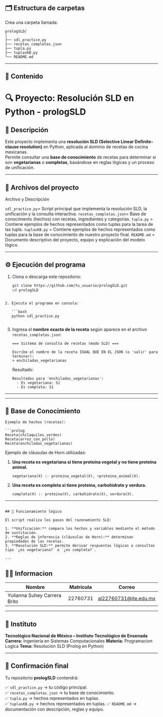 

## 🗂️ Estructura de carpetas

Crea una carpeta llamada:

```
prologSLD/
│
├── sdl_practice.py
├── recetas_completas.json
├── tupla.py
├── tuplasKB.py
└── README.md
```

---

## 📘 Contenido 


# 🔍 Proyecto: Resolución SLD en Python - prologSLD

## 📖 Descripción

Este proyecto implementa una **resolución SLD (Selective Linear Definite-clause resolution)** en Python, aplicada al dominio de recetas de cocina mexicanas.  
Permite consultar una **base de conocimiento** de recetas para determinar si son **vegetarianas** o **completas**, basándose en reglas lógicas y un proceso de unificación.

---

## 🧩 Archivos del proyecto

 Archivo y Descripción 

 `sdl_practice.py`= Script principal que implementa la resolución SLD, la unificación y la consulta interactiva. 
 `recetas_completas.json`= Base de conocimiento (hechos) con recetas, ingredientes y categorías. 
 `tupla.py` = Contiene ejemplos de hechos representados como tuplas para la tarea de las tupls. 
 `tuplasKB.py` = Contiene ejemplos de hechos representados como tuplas para la base de conocimiento de nuestro proyecto final. 
 `README.md` = Documento descriptivo del proyecto, equipo y explicación del modelo lógico. 

---

## ⚙️ Ejecución del programa

1. Clona o descarga este repositorio:
   ```bash
   git clone https://github.com/tu_usuario/prologSLD.git
   cd prologSLD
````

2. Ejecuta el programa en consola:

   ```bash
   python sdl_practice.py
   
````
3. Ingresa el **nombre exacto de la receta** según aparece en el archivo `recetas_completas.json`:

   ```
   === Sistema de consulta de recetas (modo SLD) ===

   Escribe el nombre de la receta IGUAL QUE EN EL JSON (o 'salir' para terminar):
   > enchiladas_vegetarianas
   ```

   Resultado:

   ```
   Resultados para 'enchiladas_vegetarianas':
     - Es vegetariana: Sí
     - Es completa: Sí
   ```

---

---  
## 🧠 Base de Conocimiento
  ```
Ejemplo de hechos (recetas):

```prolog
Receta(chilaquiles_verdes)
Receta(arroz_con_pollo)
Receta(enchiladas_vegetarianas)
```

Ejemplo de cláusulas de Horn utilizadas:

1. **Una receta es vegetariana si tiene proteína vegetal y no tiene proteína animal.**

   ```
   vegetariana(X) :- proteina_vegetal(X), ¬proteina_animal(X).
   ```

2. **Una receta es completa si tiene proteína, carbohidrato y verdura.**

   ```
   completa(X) :- proteina(X), carbohidrato(X), verdura(X).
   ```

---
````

## 🔬 Funcionamiento lógico

El script realiza los pasos del razonamiento SLD:

1. **Unificación:** compara los hechos y variables mediante el método de sustitución.
2. **Reglas de inferencia (cláusulas de Horn):** determinan propiedades de las recetas.
3. **Resolución SLD:** permite derivar respuestas lógicas a consultas tipo `¿es vegetariana?` o `¿es completa?`.

---
````
## 👩‍💻 Informacion

| Nombre                       | Matrícula | Correo                                                |
| ---------------------------- | --------- | ----------------------------------------------------- |
| Yulianna Suhey Carrera Brito | 22760731  | [al22760731@ite.edu.mx](mailto:al22760731@ite.edu.mx) |

---

## 🏫 Instituto

**Tecnológico Nacional de México – Instituto Tecnológico de Ensenada**
**Carrera:** Ingeniería en Sistemas Computacionales
**Materia:**    Programacion Logica
**Tema:** Resolución SLD (Prolog en Python)

---



## 🧾 Confirmación final

Tu repositorio **prologSLD** contendrá:

✅ `sdl_practice.py` → tu código principal.  
✅ `recetas_completas.json` → tu base de conocimiento.  
✅ `tupla.py` → hechos representados en tuplas.  
✅ `tuplasKB.py` → hechos representados en tuplas. 
✅ `README.md` → documentación con descripción, reglas y equipo.

